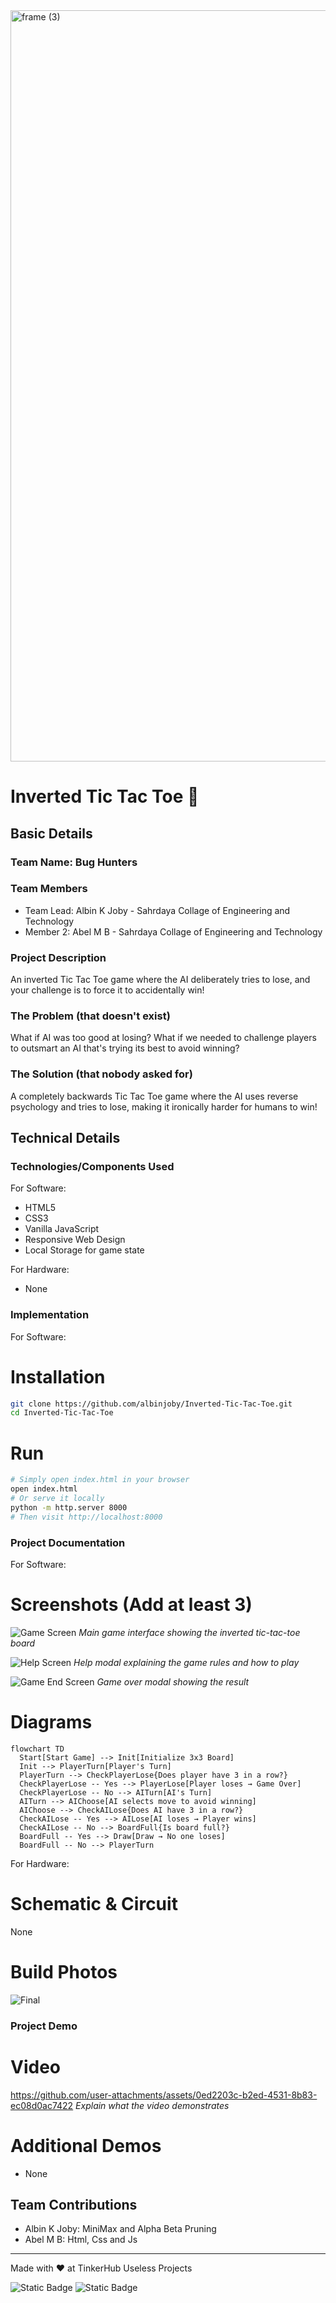 <img width="3188" height="1202" alt="frame (3)" src="https://github.com/user-attachments/assets/517ad8e9-ad22-457d-9538-a9e62d137cd7" />

# Inverted Tic Tac Toe 🎯

## Basic Details

### Team Name: Bug Hunters

### Team Members

- Team Lead: Albin K Joby - Sahrdaya Collage of Engineering and Technology
- Member 2: Abel M B - Sahrdaya Collage of Engineering and Technology

### Project Description

An inverted Tic Tac Toe game where the AI deliberately tries to lose, and your challenge is to force it to accidentally win!

### The Problem (that doesn't exist)

What if AI was too good at losing? What if we needed to challenge players to outsmart an AI that's trying its best to avoid winning?

### The Solution (that nobody asked for)

A completely backwards Tic Tac Toe game where the AI uses reverse psychology and tries to lose, making it ironically harder for humans to win!

## Technical Details

### Technologies/Components Used

For Software:

- HTML5
- CSS3
- Vanilla JavaScript
- Responsive Web Design
- Local Storage for game state

For Hardware:

- None

### Implementation

For Software:

# Installation

```bash
git clone https://github.com/albinjoby/Inverted-Tic-Tac-Toe.git
cd Inverted-Tic-Tac-Toe
```

# Run

```bash
# Simply open index.html in your browser
open index.html
# Or serve it locally
python -m http.server 8000
# Then visit http://localhost:8000
```

### Project Documentation

For Software:

# Screenshots (Add at least 3)

![Game Screen](https://github.com/user-attachments/assets/1318f1a2-cbe1-4efa-ba01-d672c68a8ad7)
_Main game interface showing the inverted tic-tac-toe board_

![Help Screen](https://github.com/user-attachments/assets/fc058b62-1e34-444f-8f02-8a3008984422)
_Help modal explaining the game rules and how to play_

![Game End Screen](https://github.com/user-attachments/assets/3682f2cc-15d9-4955-ab48-21fa86f0f457)
_Game over modal showing the result_

# Diagrams

```mermaid
flowchart TD
  Start[Start Game] --> Init[Initialize 3x3 Board]
  Init --> PlayerTurn[Player's Turn]
  PlayerTurn --> CheckPlayerLose{Does player have 3 in a row?}
  CheckPlayerLose -- Yes --> PlayerLose[Player loses → Game Over]
  CheckPlayerLose -- No --> AITurn[AI's Turn]
  AITurn --> AIChoose[AI selects move to avoid winning]
  AIChoose --> CheckAILose{Does AI have 3 in a row?}
  CheckAILose -- Yes --> AILose[AI loses → Player wins]
  CheckAILose -- No --> BoardFull{Is board full?}
  BoardFull -- Yes --> Draw[Draw → No one loses]
  BoardFull -- No --> PlayerTurn
  ```

For Hardware:

# Schematic & Circuit

None

# Build Photos

<!-- ![Components](Add photo of your components here)
_List out all components shown_

![Build](Add photos of build process here)
_Explain the build steps_ -->

![Final](https://github.com/user-attachments/assets/1318f1a2-cbe1-4efa-ba01-d672c68a8ad7)

### Project Demo

# Video

https://github.com/user-attachments/assets/0ed2203c-b2ed-4531-8b83-ec08d0ac7422
_Explain what the video demonstrates_

# Additional Demos

- None

## Team Contributions

- Albin K Joby: MiniMax and Alpha Beta Pruning
- Abel M B: Html, Css and Js

---

Made with ❤️ at TinkerHub Useless Projects

![Static Badge](https://img.shields.io/badge/TinkerHub-24?color=%23000000&link=https%3A%2F%2Fwww.tinkerhub.org%2F)
![Static Badge](https://img.shields.io/badge/UselessProjects--25-25?link=https%3A%2F%2Fwww.tinkerhub.org%2Fevents%2FQ2Q1TQKX6Q%2FUseless%2520Projects)
